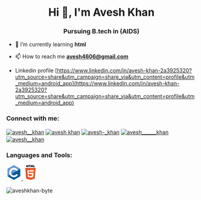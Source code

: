 
<h1 align="center">Hi 👋, I'm Avesh Khan</h1>
<h3 align="center">Pursuing B.tech in (AIDS)</h3>

- 🌱 I’m currently learning **html**

- 📫 How to reach me **avesh4606@gmail.com**

- Linkedin profile [https://www.linkedin.com/in/avesh-khan-2a3925320?utm_source=share&utm_campaign=share_via&utm_content=profile&utm_medium=android_app](https://www.linkedin.com/in/avesh-khan-2a3925320?utm_source=share&utm_campaign=share_via&utm_content=profile&utm_medium=android_app)

<h3 align="left">Connect with me:</h3>
<p align="left">
<a href="https://twitter.com/avesh__khan" target="blank"><img align="center" src="https://raw.githubusercontent.com/rahuldkjain/github-profile-readme-generator/master/src/images/icons/Social/twitter.svg" alt="avesh__khan" height="30" width="40" /></a>
<a href="https://linkedin.com/in/avesh khan" target="blank"><img align="center" src="https://raw.githubusercontent.com/rahuldkjain/github-profile-readme-generator/master/src/images/icons/Social/linked-in-alt.svg" alt="avesh khan" height="30" width="40" /></a>
<a href="https://fb.com/avesh-_khan" target="blank"><img align="center" src="https://raw.githubusercontent.com/rahuldkjain/github-profile-readme-generator/master/src/images/icons/Social/facebook.svg" alt="avesh-_khan" height="30" width="40" /></a>
<a href="https://instagram.com/avesh______khan" target="blank"><img align="center" src="https://raw.githubusercontent.com/rahuldkjain/github-profile-readme-generator/master/src/images/icons/Social/instagram.svg" alt="avesh______khan" height="30" width="40" /></a>
<a href="https://www.codechef.com/users/avesh__khan" target="blank"><img align="center" src="https://cdn.jsdelivr.net/npm/simple-icons@3.1.0/icons/codechef.svg" alt="avesh__khan" height="30" width="40" /></a>
</p>

<h3 align="left">Languages and Tools:</h3>
<p align="left"> <a href="https://www.cprogramming.com/" target="_blank" rel="noreferrer"> <img src="https://raw.githubusercontent.com/devicons/devicon/master/icons/c/c-original.svg" alt="c" width="40" height="40"/> </a> <a href="https://www.w3.org/html/" target="_blank" rel="noreferrer"> <img src="https://raw.githubusercontent.com/devicons/devicon/master/icons/html5/html5-original-wordmark.svg" alt="html5" width="40" height="40"/> </a> </p>

<p><img align="center" src="https://github-readme-stats.vercel.app/api/top-langs?username=aveshkhan-byte&show_icons=true&locale=en&layout=compact" alt="aveshkhan-byte" /></p>
